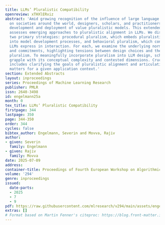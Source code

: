 ```yaml
---
title: LLMs’ Pluralistic Compatibility
openreview: xTHXlERxiz
abstract: 'Amid growing recognition of the influence of large language models (LLMs)
  on societies around the world, designers, scholars, and practitioners turn to the
  development and deployment of value pluralistic models. This extended abstract critically
  assesses emerging approaches to pluralistic alignment in LLMs. We distinguish between
  two primary strategies: procedural pluralism, which embeds pluralistic principles
  into model development processes, and behavioral pluralism, which concerns the values
  LLMs express in interaction. For each, we examine the underlying normative assumptions
  and commitments, highlighting tensions between design choices and the demands of
  pluralism. To meaningfully incorporate pluralism into LLM design, scholars must
  grapple with its conceptual complexity and contested dimensions. Crucially, this
  includes clarifying the goals of pluralistic alignment and articulating why pluralism
  matters for a given application context.'
section: Extended Abstracts
layout: inproceedings
series: Proceedings of Machine Learning Research
publisher: PMLR
issn: 2640-3498
id: engelmann25a
month: 0
tex_title: LLMs’ Pluralistic Compatibility
firstpage: 344
lastpage: 350
page: 344-350
order: 344
cycles: false
bibtex_author: Engelmann, Severin and Movva, Rajiv
author:
- given: Severin
  family: Engelmann
- given: Rajiv
  family: Movva
date: 2025-07-09
address:
container-title: Proceedings of Fourth European Workshop on Algorithmic Fairness
volume: '294'
genre: inproceedings
issued:
  date-parts:
  - 2025
  - 7
  - 9
pdf: https://raw.githubusercontent.com/mlresearch/v294/main/assets/engelmann25a/engelmann25a.pdf
extras: []
# Format based on Martin Fenner's citeproc: https://blog.front-matter.io/posts/citeproc-yaml-for-bibliographies/
---
```

